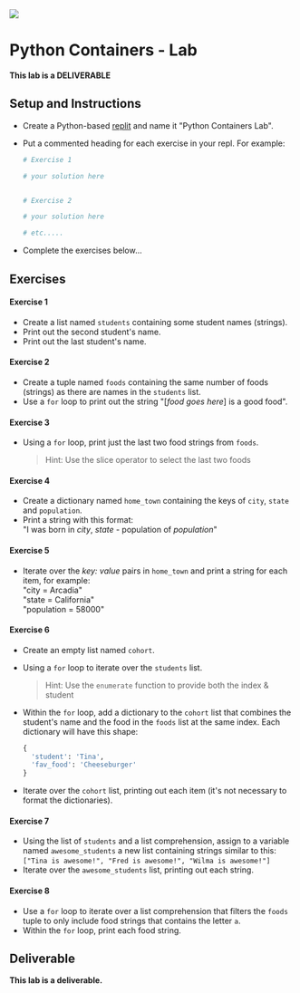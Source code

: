 <img src="https://i.imgur.com/DPzk4Ok.png">

# Python Containers - Lab

**This lab is a DELIVERABLE**

## Setup and Instructions

- Create a Python-based [replit](https://replit.com) and name it "Python Containers Lab".
- Put a commented heading for each exercise in your repl.  For example:

  ```python
  # Exercise 1

  # your solution here


  # Exercise 2

  # your solution here

  # etc.....
  ```

- Complete the exercises below...

## Exercises


#### Exercise 1

- Create a list named `students` containing some student names (strings).
- Print out the second student's name.
- Print out the last student's name.

#### Exercise 2

- Create a tuple named `foods` containing the same number of foods (strings) as there are names in the `students` list.
- Use a `for` loop to print out the string "[_food goes here_] is a good food".

#### Exercise 3

- Using a `for` loop, print just the last two food strings from `foods`.

  > Hint:  Use the slice operator to select the last two foods

#### Exercise 4

- Create a dictionary named `home_town` containing the keys of `city`, `state` and `population`.
- Print a string with this format:<br>"I was born in _city_, _state_ - population of _population_"

#### Exercise 5

- Iterate over the _key: value_ pairs in `home_town` and print a string for each item, for example:<br>"city = Arcadia"<br>"state = California"<br>"population = 58000"

#### Exercise 6

- Create an empty list named `cohort`.
- Using a `for` loop to iterate over the `students` list.
  > Hint: Use the `enumerate` function to provide both the index & student
- Within the `for` loop, add a dictionary to the `cohort` list that combines the student's name and the food in the `foods` list at the same index. Each dictionary will have this shape:

	```python
	{
	  'student': 'Tina',
	  'fav_food': 'Cheeseburger'
	}
	```
- Iterate over the `cohort` list, printing out each item (it's not necessary to format the dictionaries).


#### Exercise 7

- Using the list of `students` and a list comprehension, assign to a variable named `awesome_students` a new list containing strings similar to this:<br>`["Tina is awesome!", "Fred is awesome!", "Wilma is awesome!"]`
- Iterate over the `awesome_students` list, printing out each string.

#### Exercise 8

- Use a `for` loop to iterate over a list comprehension that filters the  `foods` tuple to only include food strings that contains the letter `a`.
- Within the `for` loop, print each food string.


## Deliverable

**This lab is a deliverable.**










